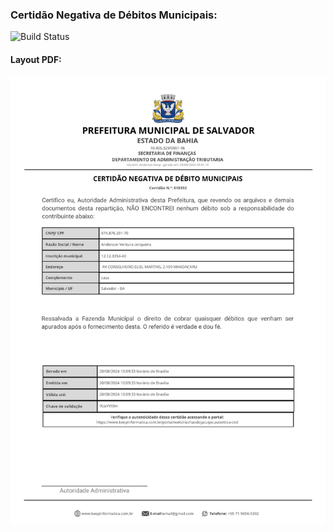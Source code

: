 ### Certidão Negativa de Débitos Municipais:
![Build Status](https://travis-ci.org/joemccann/dillinger.svg?branch=master)
####   Layout PDF:

![alt text](/Fotos/Certidão-Negativa%20de%20Débito%20Municipais.png)